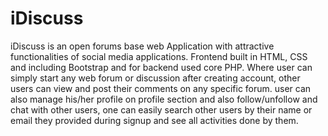 # iDiscuss
iDiscuss is an open forums base web Application with attractive functionalities of social media applications. Frontend built in HTML, CSS and including Bootstrap and for backend used core PHP. Where user can simply start any web forum or discussion after creating account, other users can view and post their comments on any specific forum. user can also manage his/her profile on profile section and also follow/unfollow and chat with other users, one can easily search other users by their name or email they provided during signup  and see all activities done by them. 
